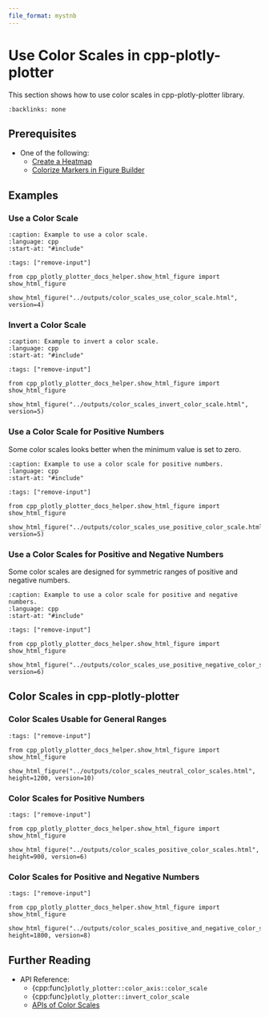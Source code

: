 ```yaml
---
file_format: mystnb
---
```


# Use Color Scales in cpp-plotly-plotter

This section shows how to use color scales in cpp-plotly-plotter library.

```{contents}
:backlinks: none
```

## Prerequisites

- One of the following:
  - [Create a Heatmap](../heatmaps/create_heatmap.md)
  - [Colorize Markers in Figure Builder](../scatters/colorize_markers_in_figure_builder.md)

## Examples

### Use a Color Scale

```{literalinclude} /../../../examples/color_scales/use_color_scale.cpp
:caption: Example to use a color scale.
:language: cpp
:start-at: "#include"
```

```{code-cell}
:tags: ["remove-input"]

from cpp_plotly_plotter_docs_helper.show_html_figure import show_html_figure

show_html_figure("../outputs/color_scales_use_color_scale.html", version=4)
```

### Invert a Color Scale

```{literalinclude} /../../../examples/color_scales/invert_color_scale.cpp
:caption: Example to invert a color scale.
:language: cpp
:start-at: "#include"
```

```{code-cell}
:tags: ["remove-input"]

from cpp_plotly_plotter_docs_helper.show_html_figure import show_html_figure

show_html_figure("../outputs/color_scales_invert_color_scale.html", version=5)
```

### Use a Color Scale for Positive Numbers

Some color scales looks better when the minimum value is set to zero.

```{literalinclude} /../../../examples/color_scales/use_positive_color_scale.cpp
:caption: Example to use a color scale for positive numbers.
:language: cpp
:start-at: "#include"
```

```{code-cell}
:tags: ["remove-input"]

from cpp_plotly_plotter_docs_helper.show_html_figure import show_html_figure

show_html_figure("../outputs/color_scales_use_positive_color_scale.html", version=5)
```

### Use a Color Scales for Positive and Negative Numbers

Some color scales are designed for symmetric ranges of positive and negative numbers.

```{literalinclude} /../../../examples/color_scales/use_positive_negative_color_scale.cpp
:caption: Example to use a color scale for positive and negative numbers.
:language: cpp
:start-at: "#include"
```

```{code-cell}
:tags: ["remove-input"]

from cpp_plotly_plotter_docs_helper.show_html_figure import show_html_figure

show_html_figure("../outputs/color_scales_use_positive_negative_color_scale.html", version=6)
```

## Color Scales in cpp-plotly-plotter

### Color Scales Usable for General Ranges

```{code-cell}
:tags: ["remove-input"]

from cpp_plotly_plotter_docs_helper.show_html_figure import show_html_figure

show_html_figure("../outputs/color_scales_neutral_color_scales.html", height=1200, version=10)
```

### Color Scales for Positive Numbers

```{code-cell}
:tags: ["remove-input"]

from cpp_plotly_plotter_docs_helper.show_html_figure import show_html_figure

show_html_figure("../outputs/color_scales_positive_color_scales.html", height=900, version=6)
```

### Color Scales for Positive and Negative Numbers

```{code-cell}
:tags: ["remove-input"]

from cpp_plotly_plotter_docs_helper.show_html_figure import show_html_figure

show_html_figure("../outputs/color_scales_positive_and_negative_color_scales.html", height=1800, version=8)
```

## Further Reading

- API Reference:
  - {cpp:func}`plotly_plotter::color_axis::color_scale`
  - {cpp:func}`plotly_plotter::invert_color_scale`
  - [APIs of Color Scales](../../basic_api/color_scales.rst)
